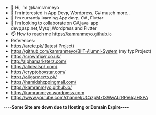 - 👋 Hi, I’m @kamranmeyo
- 👀 I’m interested in App Devp, Wordpress, C# musch more..
- 🌱 I’m currently learning App devp, C# , Flutter
- 💞️ I’m looking to collaborate on C#,java, app devp,asp.net,Mysql,Wordpress and Flutter
- 📫 How to reach me https://kamranmeyo.github.io
- References:
- https://arete.pk/ (latest Project)
- https://github.com/kamranmeyo/BIIT-Alumni-System (my fyp Project)
- https://crownfixer.co.uk/
- http://alphamarketerz.com/
- https://alidealspk.com/
- https://cryptoboostar.com/
- https://aligarments.pk/
- https://hamidshoppingmall.com/
- https://kamranmeyo.github.io/
- https://kamranmeyo.wordpress.com
- https://www.youtube.com/channel/UCqzpM7t3WwALrRPe6qaHSPA

<b>----Some Site are down due to Hosting or Domain Expire----</b>
<!---
kamranmeyo/kamranmeyo is a ✨ special ✨ repository because its `README.md` (this file) appears on your GitHub profile.
You can click the Preview link to take a look at your changes.
--->
